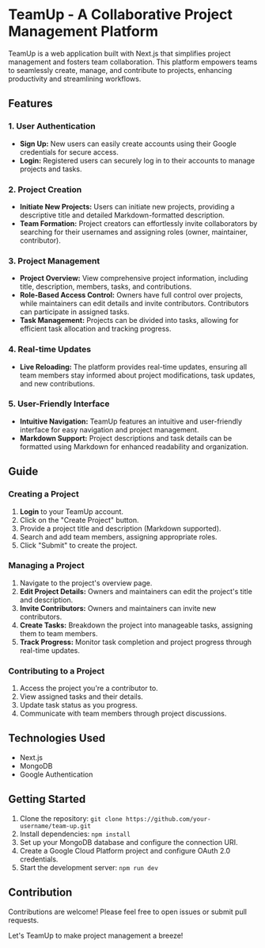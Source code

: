 # TeamUp - A Collaborative Project Management Platform

TeamUp is a web application built with Next.js that simplifies project management and fosters team collaboration. This platform empowers teams to seamlessly create, manage, and contribute to projects, enhancing productivity and streamlining workflows.

## Features

### 1. User Authentication

- **Sign Up:** New users can easily create accounts using their Google credentials for secure access.
- **Login:** Registered users can securely log in to their accounts to manage projects and tasks.

### 2. Project Creation

- **Initiate New Projects:** Users can initiate new projects, providing a descriptive title and detailed Markdown-formatted description.
- **Team Formation:** Project creators can effortlessly invite collaborators by searching for their usernames and assigning roles (owner, maintainer, contributor).

### 3. Project Management

- **Project Overview:** View comprehensive project information, including title, description, members, tasks, and contributions.
- **Role-Based Access Control:** Owners have full control over projects, while maintainers can edit details and invite contributors. Contributors can participate in assigned tasks.
- **Task Management:**  Projects can be divided into tasks, allowing for efficient task allocation and tracking progress.

### 4. Real-time Updates

- **Live Reloading:** The platform provides real-time updates, ensuring all team members stay informed about project modifications, task updates, and new contributions.

### 5. User-Friendly Interface

- **Intuitive Navigation:** TeamUp features an intuitive and user-friendly interface for easy navigation and project management.
- **Markdown Support:** Project descriptions and task details can be formatted using Markdown for enhanced readability and organization.

## Guide

### Creating a Project

1.  **Login** to your TeamUp account.
2.  Click on the "Create Project" button.
3.  Provide a project title and description (Markdown supported).
4.  Search and add team members, assigning appropriate roles.
5.  Click "Submit" to create the project.

### Managing a Project

1.  Navigate to the project's overview page.
2.  **Edit Project Details:** Owners and maintainers can edit the project's title and description.
3.  **Invite Contributors:**  Owners and maintainers can invite new contributors.
4.  **Create Tasks:** Breakdown the project into manageable tasks, assigning them to team members.
5.  **Track Progress:** Monitor task completion and project progress through real-time updates.

### Contributing to a Project

1.  Access the project you're a contributor to.
2.  View assigned tasks and their details.
3.  Update task status as you progress.
4.  Communicate with team members through project discussions.

## Technologies Used

- Next.js
- MongoDB
- Google Authentication

## Getting Started

1.  Clone the repository: `git clone https://github.com/your-username/team-up.git`
2.  Install dependencies: `npm install`
3.  Set up your MongoDB database and configure the connection URI.
4.  Create a Google Cloud Platform project and configure OAuth 2.0 credentials.
5.  Start the development server: `npm run dev`

## Contribution

Contributions are welcome! Please feel free to open issues or submit pull requests.

Let's TeamUp to make project management a breeze!
